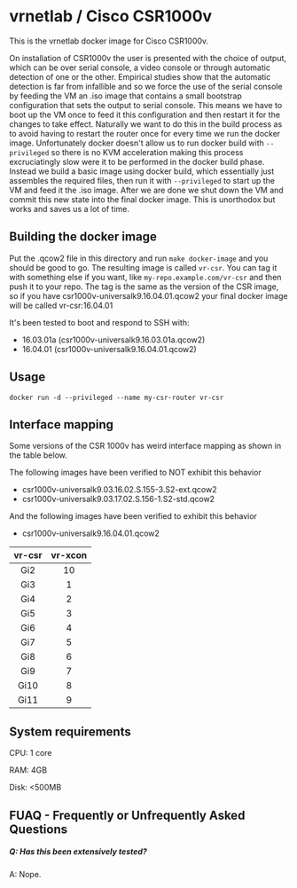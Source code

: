 vrnetlab / Cisco CSR1000v
===========================
This is the vrnetlab docker image for Cisco CSR1000v.

On installation of CSR1000v the user is presented with the choice of output,
which can be over serial console, a video console or through automatic
detection of one or the other. Empirical studies show that the automatic
detection is far from infallible and so we force the use of the serial console
by feeding the VM an .iso image that contains a small bootstrap configuration
that sets the output to serial console. This means we have to boot up the VM
once to feed it this configuration and then restart it for the changes to take
effect. Naturally we want to do this in the build process as to avoid having to
restart the router once for every time we run the docker image. Unfortunately
docker doesn't allow us to run docker build with `--privileged` so there is no
KVM acceleration making this process excruciatingly slow were it to be
performed in the docker build phase. Instead we build a basic image using
docker build, which essentially just assembles the required files, then run it
with `--privileged` to start up the VM and feed it the .iso image. After we are
done we shut down the VM and commit this new state into the final docker image.
This is unorthodox but works and saves us a lot of time.

Building the docker image
-------------------------
Put the .qcow2 file in this directory and run `make docker-image` and
you should be good to go. The resulting image is called `vr-csr`. You can tag
it with something else if you want, like `my-repo.example.com/vr-csr` and then
push it to your repo. The tag is the same as the version of the CSR image, so
if you have csr1000v-universalk9.16.04.01.qcow2 your final docker image will be called
vr-csr:16.04.01

It's been tested to boot and respond to SSH with:

 * 16.03.01a (csr1000v-universalk9.16.03.01a.qcow2)
 * 16.04.01 (csr1000v-universalk9.16.04.01.qcow2)

Usage
-----
```
docker run -d --privileged --name my-csr-router vr-csr
```

Interface mapping
-----------------
Some versions of the CSR 1000v has weird interface mapping as shown in the table below.

The following images have been verified to NOT exhibit this behavior
- csr1000v-universalk9.03.16.02.S.155-3.S2-ext.qcow2
- csr1000v-universalk9.03.17.02.S.156-1.S2-std.qcow2

And the following images have been verified to exhibit this behavior
- csr1000v-universalk9.16.04.01.qcow2

| vr-csr | vr-xcon |
| :---:  |  :---:  |
| Gi2    | 10      |
| Gi3    | 1       |
| Gi4    | 2       |
| Gi5    | 3       |
| Gi6    | 4       |
| Gi7    | 5       |
| Gi8    | 6       |
| Gi9    | 7       |
| Gi10   | 8       |
| Gi11   | 9       |

System requirements
-------------------
CPU: 1 core

RAM: 4GB

Disk: <500MB


FUAQ - Frequently or Unfrequently Asked Questions
-------------------------------------------------
##### Q: Has this been extensively tested?
A: Nope. 
